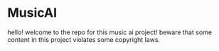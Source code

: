 # MusicAI
hello! welcome to the repo for this music ai project! beware that some content in this project violates some copyright laws.
